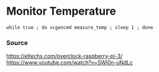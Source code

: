 
# Monitor Temperature
```
while true ; do vcgencmd measure_temp ; sleep 1 ; done
```


### Source
https://eltechs.com/overclock-raspberry-pi-3/
https://www.youtube.com/watch?v=SWl0n-uNdLc
